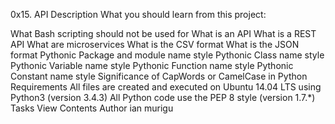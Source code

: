 0x15. API
Description
What you should learn from this project:

What Bash scripting should not be used for
What is an API
What is a REST API
What are microservices
What is the CSV format
What is the JSON format
Pythonic Package and module name style
Pythonic Class name style
Pythonic Variable name style
Pythonic Function name style
Pythonic Constant name style
Significance of CapWords or CamelCase in Python
Requirements
All files are created and executed on Ubuntu 14.04 LTS using Python3 (version 3.4.3)
All Python code use the PEP 8 style (version 1.7.*)
Tasks
View Contents
Author
ian murigu

